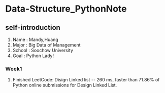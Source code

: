 # Data-Structure_PythonNote

## self-introduction
1. Name : Mandy,Huang
2. Major : Big Data of Management
3. School : Soochow University
4. Goal : Python Lady!

### Week1
1. Finished LeetCode: Disign Linked list -- 260 ms, faster than 71.86% of Python online submissions for Design Linked List.


